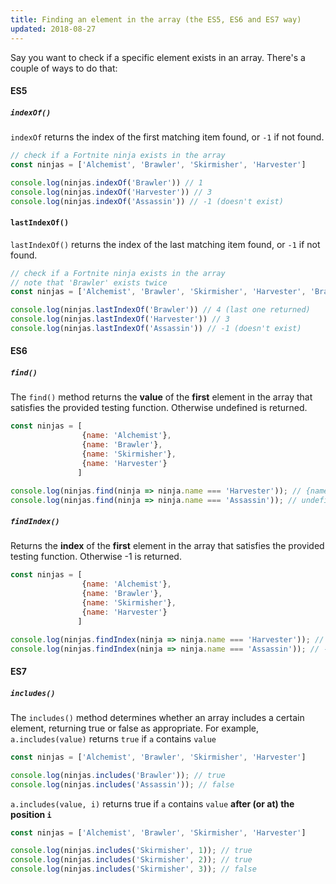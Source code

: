 ```yaml
---
title: Finding an element in the array (the ES5, ES6 and ES7 way)
updated: 2018-08-27
---
```

Say you want to check if a specific element exists in an array. There's a couple of ways to do that:

#### ES5
##### `indexOf()`
`indexOf` returns the index of the first matching item found, or `-1` if not found.
```javascript
// check if a Fortnite ninja exists in the array
const ninjas = ['Alchemist', 'Brawler', 'Skirmisher', 'Harvester']

console.log(ninjas.indexOf('Brawler')) // 1
console.log(ninjas.indexOf('Harvester')) // 3
console.log(ninjas.indexOf('Assassin')) // -1 (doesn't exist)
```

#### `lastIndexOf()`
`lastIndexOf()` returns the index of the last matching item found, or `-1` if not found.
```javascript
// check if a Fortnite ninja exists in the array
// note that 'Brawler' exists twice
const ninjas = ['Alchemist', 'Brawler', 'Skirmisher', 'Harvester', 'Brawler', 'Stonefoot']

console.log(ninjas.lastIndexOf('Brawler')) // 4 (last one returned)
console.log(ninjas.lastIndexOf('Harvester')) // 3
console.log(ninjas.lastIndexOf('Assassin')) // -1 (doesn't exist)
```

#### ES6
##### `find()`
The `find()` method returns the **value** of the **first** element in the array that satisfies the provided testing function. Otherwise undefined is returned.
```javascript
const ninjas = [
                {name: 'Alchemist'}, 
                {name: 'Brawler'}, 
                {name: 'Skirmisher'}, 
                {name: 'Harvester'}
               ]

console.log(ninjas.find(ninja => ninja.name === 'Harvester')); // {name: "Harvester"}
console.log(ninjas.find(ninja => ninja.name === 'Assassin')); // undefined
```

##### `findIndex()`
Returns the **index** of the **first** element in the array that satisfies the provided testing function. Otherwise -1 is returned.
```javascript
const ninjas = [
                {name: 'Alchemist'}, 
                {name: 'Brawler'}, 
                {name: 'Skirmisher'}, 
                {name: 'Harvester'}
               ]

console.log(ninjas.findIndex(ninja => ninja.name === 'Harvester')); // 3
console.log(ninjas.findIndex(ninja => ninja.name === 'Assassin')); // -1
```

#### ES7
##### `includes()`
The `includes()` method determines whether an array includes a certain element, returning true or false as appropriate. For example, `a.includes(value)` returns `true` if `a` contains `value`
```javascript
const ninjas = ['Alchemist', 'Brawler', 'Skirmisher', 'Harvester']

console.log(ninjas.includes('Brawler')); // true
console.log(ninjas.includes('Assassin')); // false
```
`a.includes(value, i)` returns true if `a` contains `value` **after (or at) the position `i`**
```javascript
const ninjas = ['Alchemist', 'Brawler', 'Skirmisher', 'Harvester']

console.log(ninjas.includes('Skirmisher', 1)); // true
console.log(ninjas.includes('Skirmisher', 2)); // true
console.log(ninjas.includes('Skirmisher', 3)); // false
```
